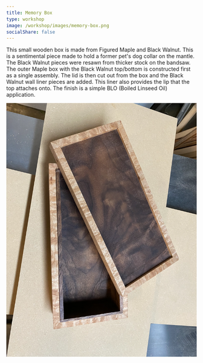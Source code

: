 ```yaml
---
title: Memory Box
type: workshop
image: /workshop/images/memory-box.png
socialShare: false
---
```


This small wooden box is made from Figured Maple and Black Walnut.  This is a sentimental piece made to hold a former pet's dog collar on the mantle.  The Black Walnut pieces were resawn from thicker stock on the bandsaw.  The outer Maple box with the Black Walnut top/bottom is constructed first as a single assembly.  The lid is then cut out from the box and the Black Walnut wall liner pieces are added. This liner also provides the lip that the top attaches onto.  The finish is a simple BLO (Boiled Linseed Oil) application.


![Memory Box](/workshop/images/memory-box2.png)